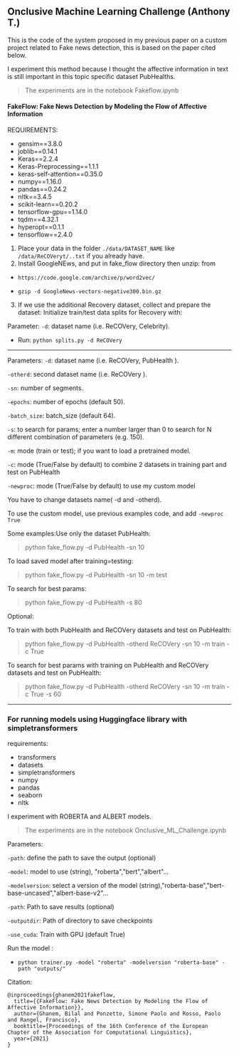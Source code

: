 
## Onclusive Machine Learning Challenge (Anthony T.)
This is the code of the system proposed in my previous paper on a custom project related to Fake
news detection, this is based on the paper cited below.

I experiment this method because I thought the affective information in text is still important in this
topic specific dataset PubHealths.
> The experiments are in the notebook Fakeflow.ipynb

#### FakeFlow: Fake News Detection by Modeling the Flow of Affective Information

REQUIREMENTS:
- gensim==3.8.0
- joblib==0.14.1
- Keras==2.2.4
- Keras-Preprocessing==1.1.1
- keras-self-attention==0.35.0
- numpy==1.16.0
- pandas==0.24.2
- nltk==3.4.5
- scikit-learn==0.20.2
- tensorflow-gpu==1.14.0
- tqdm==4.32.1
- hyperopt==0.1.1
- tensorflow==2.4.0


1) Place your data in the folder `./data/DATASET_NAME`
like `/data/ReCOVeryt/..txt` if you already have.
2) Install GoogleNEws, and put in fake_flow directory then unzip:
 from
- `https://code.google.com/archive/p/word2vec/`

- `gzip -d GoogleNews-vectors-negative300.bin.gz` 

3) If we use the additional Recovery dataset, collect and prepare the dataset:
Initialize train/test data splits for Recovery  with:

Parameter: 
`-d`: dataset name (i.e. ReCOVery, Celebrity).
- Run: `python splits.py -d ReCOVery`
-----------------------------
Parameters:
`-d`: dataset name (i.e. ReCOVery, PubHealth ).

`-otherd`: second dataset name (i.e.  ReCOVery ).

`-sn`: number of segments.

`-epochs`: number of epochs (default 50).

`-batch_size`: batch_size (default 64).

`-s`: to search for params; enter a number larger than 0 to search for N different combination of parameters (e.g. 150).

`-m`: mode (train or test); if you want to load a pretrained model.

`-c`: mode (True/False by default) to combine 2 datasets in training part and test on PubHealth

`-newproc`: mode (True/False by default) to use my custom model

You have to change datasets name( -d and -otherd).

To use the custom model, use previous examples code, and add 
`-newproc True`

Some examples:Use only the dataset PubHealth:
> python fake_flow.py -d PubHealth -sn 10

To load saved model after training=testing:
> python fake_flow.py -d PubHealth -sn 10 -m test

To search for best params:
> python fake_flow.py -d PubHealth -s 80

Optional:

To train with both PubHealth and ReCOVery datasets and test on PubHealth:
> python fake_flow.py -d PubHealth -otherd ReCOVery -sn 10 -m train -c True

To search for best params with training on PubHealth and ReCOVery datasets and test on PubHealth:
> python fake_flow.py -d PubHealth -otherd ReCOVery -sn 10 -m train -c True -s 60 

-------------------------------------------------------------------------------------------------

### For running models using Huggingface library with simpletransformers

requirements: 
- transformers
- datasets
- simpletransformers
- numpy
- pandas
- seaborn
- nltk

I experiment with ROBERTA and ALBERT models. 
> The experiments are in the notebook Onclusive_ML_Challenge.ipynb

Parameters:

`-path`: define the path to save the output (optional)

`-model`: model to use (string), "roberta","bert","albert"...

`-modelversion`: select a version of the model (string),"roberta-base","bert-base-uncased","albert-base-v2"...

`-path`: Path to save results (optional)

`-outputdir`: Path of directory to save checkpoints

`-use_cuda`: Train with GPU (default True)

Run the model :
- `python trainer.py -model "roberta" -modelversion "roberta-base" -path "outputs/"`


Citation:

    @inproceedings{ghanem2021fakeflow,
      title={{FakeFlow: Fake News Detection by Modeling the Flow of Affective Information}},
      author={Ghanem, Bilal and Ponzetto, Simone Paolo and Rosso, Paolo and Rangel, Francisco},
      booktitle={Proceedings of the 16th Conference of the European Chapter of the Association for Computational Linguistics},
      year={2021}
    }
